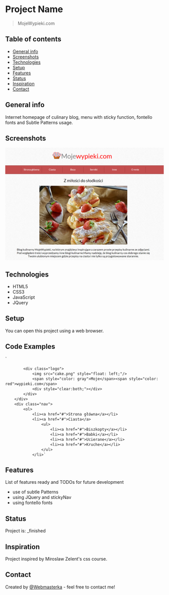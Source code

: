 # Project Name
> MojeWypieki.com

## Table of contents
* [General info](#general-info)
* [Screenshots](#screenshots)
* [Technologies](#technologies)
* [Setup](#setup)
* [Features](#features)
* [Status](#status)
* [Inspiration](#inspiration)
* [Contact](#contact)

## General info
Internet homepage of culinary blog, menu with sticky function, fontello fonts and Subtle Patterns usage.

## Screenshots
![Example screenshot](./img/Screenshot.PNG)

## Technologies
* HTML5
* CSS3
* JavaScript
* JQuery

## Setup
You can open this project using a web browser.

## Code Examples

`	<div class="wrapper">
		<div class="header">
		
			<div class="logo">
				<img src="cake.png" style="float: left;"/>
				<span style="color: gray">Moje</span><span style="color: red">wypieki.com</span>
				<div style="clear:both;"></div>
			</div>
		</div>
		<div class="nav">
			<ol>
				<li><a href="#">Strona główna</a></li>
				<li><a href="#">Ciasta</a>
					<ul>
						<li><a href="#">Biszkopty</a></li>
						<li><a href="#">Babki</a></li>
						<li><a href="#">Ucierane</a></li>
						<li><a href="#">Kruche</a></li>
					</ul>
				</li>`

## Features
List of features ready and TODOs for future development
* use of subtle Patterns
* using JQuery and stickyNav
 * using fontello fonts


## Status
Project is: _finished

## Inspiration
Project inspired by Miroslaw Zelent's css course.

## Contact
Created by [@Webmasterka](https://github.com/webmasterka) - feel free to contact me!
